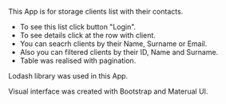 This App is for storage clients list with their contacts. 

- To see this list click button "Login".
- To see details click at the row with client.
- You can seacrh clients by their Name, Surname or Email.
- Also you can filtered clients by their ID, Name and Surname.
- Table was realised with pagination.

Lodash library  was used  in this App.

Visual interface was created with Bootstrap and Materual UI.
